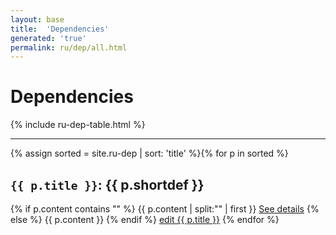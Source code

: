 ```yaml
---
layout: base
title:  'Dependencies'
generated: 'true'
permalink: ru/dep/all.html
---
```


# Dependencies

{% include ru-dep-table.html %}

----------

{% assign sorted = site.ru-dep | sort: 'title' %}{% for p in sorted %}
<a id="al-ru-dep/{{ p.title }}" class="al-dest"/>
<h2><code>{{ p.title }}</code>: {{ p.shortdef }}</h2>
{% if p.content contains "<!--details-->" %}    
{{ p.content | split:"<!--details-->" | first }}
<a href="{{ p.title }}" class="al-doc">See details</a>
{% else %}
{{ p.content }}
{% endif %}
<a href="{{ site.git_edit }}/{% if p.collection %}{{ p.relative_path }}{% else %}{{ p.path }}{% endif %}" target="#">edit {{ p.title }}</a>
{% endfor %}
